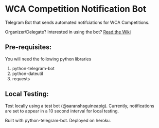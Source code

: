 # WCA Competition Notification Bot

Telegram Bot that sends automated notifciations for WCA Competitions.

Organizer/Delegate? Interested in using the bot? [Read the Wiki](https://github.com/saranshgrover/WCANotifiBot/wiki)

## Pre-requisites:

You will need the following python libraries

1. python-telegram-bot
2. python-dateutil
3. requests

## Local Testing:

Test locally using a test bot (@saranshsguineapig). Currently, notifications are set to appear in a 10 second interval for local testing. 


Built with python-telegram-bot. Deployed on heroku.
